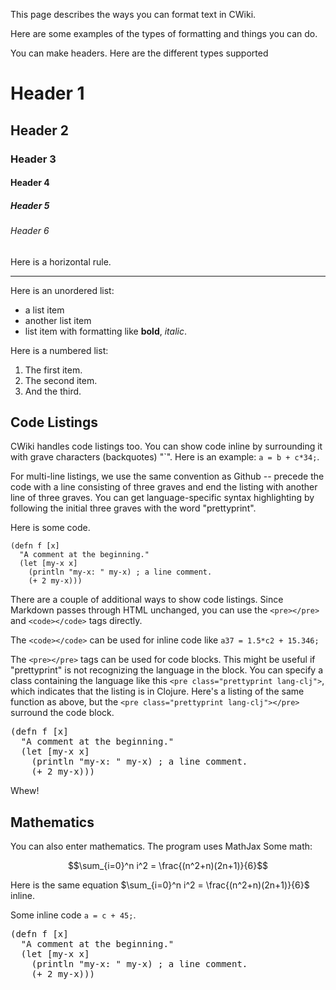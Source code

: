 This page describes the ways you can format text in CWiki.

Here are some examples of the types of formatting and things you can do.

You can make headers. Here are the different types supported

# Header 1 #
## Header 2 ##
### Header 3 ###
#### Header 4 ####
##### Header 5 #####
###### Header 6 ######

Here is a horizontal rule.

----------


Here is an unordered list:

- a list item
- another list item
- list item with formatting like **bold**, *italic*.

Here is a numbered list:

1. The first item.
1. The second item.
1. And the third.

## Code Listings

CWiki handles code listings too. You can show code inline by surrounding it with grave characters (backquotes) "\`". Here is an example: `a = b + c*34;`.

For multi-line listings, we use the same convention as Github -- precede the code with a line consisting of three graves and end the listing with another line of three graves. You can get language-specific syntax highlighting by following the initial three graves with the word "prettyprint".

Here is some code.

```prettyprint lang-clj
(defn f [x]
  "A comment at the beginning."
  (let [my-x x]
    (println "my-x: " my-x) ; a line comment.
    (+ 2 my-x)))
```

There are a couple of additional ways to show code listings. Since Markdown passes through HTML unchanged, you can use the `<pre></pre>` and `<code></code>` tags directly.

The `<code></code>` can be used for inline code like <code>a37 = 1.5*c2 + 15.346;</code>

The `<pre></pre>`  tags can be used for code blocks. This might be useful if "prettyprint" is not recognizing the language in the block. You can specify a class containing the language like this `<pre class="prettyprint lang-clj">`, which indicates that the listing is in Clojure. Here's a listing of the same function as above, but the `<pre class="prettyprint lang-clj"></pre>` surround the code block.

<pre class="prettyprint lang-clj">(defn f [x]
  "A comment at the beginning."
  (let [my-x x]
    (println "my-x: " my-x) ; a line comment.
    (+ 2 my-x)))
</pre>

Whew!

## Mathematics

You can also enter mathematics. The program uses MathJax
Some math:

$$\sum_{i=0}^n i^2 = \frac{(n^2+n)(2n+1)}{6}$$

Here is the same equation $\sum_{i=0}^n i^2 = \frac{(n^2+n)(2n+1)}{6}$
inline.

Some inline code `a = c + 45;`.

<pre class="prettyprint lang-clj">(defn f [x]
  "A comment at the beginning."
  (let [my-x x]
    (println "my-x: " my-x) ; a line comment.
    (+ 2 my-x)))
</pre>

